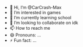 - 👋 Hi, I’m @CarCrash-Max
- 👀 I’m interested in games
- 🌱 I’m currently learning school
- 💞️ I’m looking to collaborate on idk
- 📫 How to reach me 
- 😄 Pronouns: ...
- ⚡ Fun fact: ...

<!---
CarCrash-Max/CarCrash-Max is a ✨ special ✨ repository because its `README.md` (this file) appears on your GitHub profile.
You can click the Preview link to take a look at your changes.
--->
